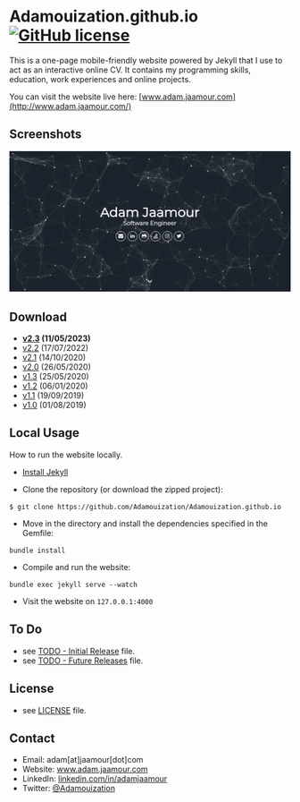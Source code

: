 Adamouization.github.io [![GitHub license](https://img.shields.io/github/license/Adamouization/Adamouization.github.io)](https://github.com/Adamouization/Adamouization.github.io/blob/master/LICENSE)
=======================

This is a one-page mobile-friendly website powered by Jekyll that I use to act as an interactive online CV. It contains my programming skills, education, work experiences and online projects.

You can visit the website live here: [www.adam.jaamour.com](http://www.adam.jaamour.com/)

## Screenshots

![Welcome page screenshot](assets/img/screenshot.png)

## Download

* **[v2.3](https://github.com/Adamouization/Adamouization.github.io/releases/tag/v2.3) (11/05/2023)**
* [v2.2](https://github.com/Adamouization/Adamouization.github.io/releases/tag/v2.2) (17/07/2022)
* [v2.1](https://github.com/Adamouization/Adamouization.github.io/releases/tag/v2.1) (14/10/2020)
* [v2.0](https://github.com/Adamouization/Adamouization.github.io/releases/tag/v2.0) (26/05/2020)
* [v1.3](https://github.com/Adamouization/Adamouization.github.io/releases/tag/v1.3) (25/05/2020)
* [v1.2](https://github.com/Adamouization/Adamouization.github.io/releases/tag/v1.2) (06/01/2020)
* [v1.1](https://github.com/Adamouization/Adamouization.github.io/releases/tag/v1.1) (19/09/2019)
* [v1.0](https://github.com/Adamouization/Adamouization.github.io/releases/tag/v1.0) (01/08/2019)

## Local Usage

How to run the website locally.

* [Install Jekyll](https://jekyllrb.com/docs/installation/)

* Clone the repository (or download the zipped project):
```
$ git clone https://github.com/Adamouization/Adamouization.github.io
```

* Move in the directory and install the dependencies specified in the Gemfile:

```
bundle install
```

* Compile and run the website:
```
bundle exec jekyll serve --watch
```

* Visit the website on `127.0.0.1:4000`

## To Do
* see [TODO - Initial Release](https://github.com/Adamouization/Adamouization.github.io/projects/1) file.
* see [TODO - Future Releases](https://github.com/Adamouization/Adamouization.github.io/projects/3) file.

## License 
* see [LICENSE](https://github.com/Adamouization/Adamouization.github.io/blob/master/LICENSE) file.

## Contact
* Email: adam[at]jaamour[dot]com
* Website: www.adam.jaamour.com
* LinkedIn: [linkedin.com/in/adamjaamour](https://www.linkedin.com/in/adamjaamour/)
* Twitter: [@Adamouization](https://twitter.com/Adamouization)

